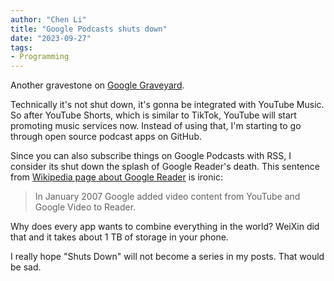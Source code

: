 ```yaml
---
author: "Chen Li"
title: "Google Podcasts shuts down"
date: "2023-09-27"
tags: 
- Programming
---
```


Another gravestone on [Google Graveyard](https://killedbygoogle.com/).

Technically it's not shut down, it's gonna be integrated with YouTube Music. So after YouTube Shorts, which is similar to TikTok, YouTube will start promoting music services now. Instead of using that, I'm starting to go through open source podcast apps on GitHub.

Since you can also subscribe things on Google Podcasts with RSS, I consider its shut down the splash of Google Reader's death. This sentence from [Wikipedia page about Google Reader](https://en.wikipedia.org/wiki/Google_Reader) is ironic:

>In January 2007 Google added video content from YouTube and Google Video to Reader.

Why does every app wants to combine everything in the world? WeiXin did that and it takes about 1 TB of storage in your phone.

I really hope "Shuts Down" will not become a series in my posts. That would be sad.